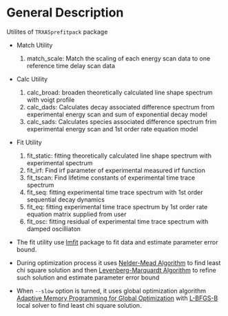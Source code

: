 # General Description

Utilites of ``TRXASprefitpack`` package

* Match Utility

  1. match_scale: Match the scaling of each energy scan data to one reference time delay scan data

* Calc Utility

  1. calc_broad: broaden theoretically calculated line shape spectrum with voigt profile 
  2. calc_dads: Calculates decay associated difference spectrum from experimental energy scan and sum of exponential decay model
  3. calc_sads: Calculates species associated difference spectrum frim experimental energy scan and 1st order rate equation model

* Fit Utility

  1. fit_static: fitting theoretically calculated line shape spectrum with experimental spectrum
  2. fit_irf: Find irf parameter of experimental measured irf function
  3. fit_tscan: Find lifetime constants of experimental time trace spectrum
  4. fit_seq: fitting experimental time trace spectrum with 1st order sequential decay dynamics 
  5. fit_eq: fitting experimental time trace spectrum by 1st order rate equation matrix supplied from user
  6. fit_osc: fitting residual of experimental time trace spectrum with damped oscilliaton 

* The fit utility use [lmfit](https://dx.doi.org/10.5281/zenodo.11813) package to fit data and estimate parameter error bound.
* During optimization process it uses [Nelder-Mead Algorithm](https://en.wikipedia.org/wiki/Nelder%E2%80%93Mead_method) to find least chi square solution and then [Levenberg-Marquardt Algorithm](https://en.wikipedia.org/wiki/Levenberg%E2%80%93Marquardt_algorithm) to refine such solution and estimate parameter error bound
* When ``--slow`` option is turned, it uses global optimization algorithm [Adaptive Memory Programming for Global Optimization](https://www.sciencedirect.com/science/article/abs/pii/S0305054809002937) with [L-BFGS-B](https://en.wikipedia.org/wiki/Limited-memory_BFGS) local solver to find least chi square solution.